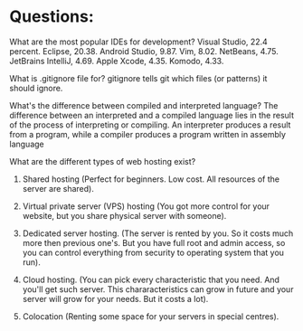 # Questions:

What are the most popular IDEs for development?
Visual Studio, 22.4 percent.
Eclipse, 20.38.
Android Studio, 9.87.
Vim, 8.02.
NetBeans, 4.75.
JetBrains IntelliJ, 4.69.
Apple Xcode, 4.35.
Komodo, 4.33.

What is .gitignore file for?
gitignore tells git which files (or patterns) it should ignore.

What's the difference between compiled and interpreted language?
The difference between an interpreted and a compiled language lies in the result of the process of interpreting or compiling. An interpreter produces a result from a program, while a compiler produces a program written in assembly language

What are the different types of web hosting exist?
1. Shared hosting (Perfect for beginners. Low cost. All resources of the server are shared).

2. Virtual private server (VPS) hosting (You got more control for your website,  but you share physical server with someone).

3. Dedicated server hosting. (The server is rented by you. So it costs much more then previous one's. But you have full root and admin access, so you can control everything from security to operating system that you run).

4. Cloud hosting. (You can pick every characteristic that you need. And you'll get such server.
    This chararacteristics can grow in future and your server will grow for your needs. But it costs a lot).

5. Colocation
    (Renting some space for your servers in special centres).